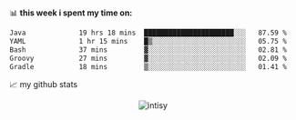 📊 **this week i spent my time on:**
<!--START_SECTION:waka-->

```txt
Java             19 hrs 18 mins  ██████████████████████░░░   87.59 %
YAML             1 hr 15 mins    █▒░░░░░░░░░░░░░░░░░░░░░░░   05.75 %
Bash             37 mins         ▓░░░░░░░░░░░░░░░░░░░░░░░░   02.81 %
Groovy           27 mins         ▓░░░░░░░░░░░░░░░░░░░░░░░░   02.09 %
Gradle           18 mins         ▒░░░░░░░░░░░░░░░░░░░░░░░░   01.41 %
```

<!--END_SECTION:waka-->


📈 my github stats

<p align="center"> <img src="https://github-readme-stats.vercel.app/api?username=intisy&show_icons=true&theme=gotham" alt="intisy" />





